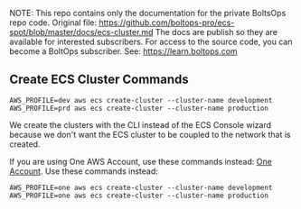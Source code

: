 <!-- note marker start -->
NOTE: This repo contains only the documentation for the private BoltsOps repo code.
Original file: https://github.com/boltops-pro/ecs-spot/blob/master/docs/ecs-cluster.md
The docs are publish so they are available for interested subscribers.
For access to the source code, you can become a BoltOps subscriber.
See: https://learn.boltops.com

<!-- note marker end -->

## Create ECS Cluster Commands

    AWS_PROFILE=dev aws ecs create-cluster --cluster-name development
    AWS_PROFILE=prd aws ecs create-cluster --cluster-name production

We create the clusters with the CLI instead of the ECS Console wizard because we don't want the ECS cluster to be coupled to the network that is created.

If you are using One AWS Account, use these commands instead: [One Account](docs/one-account.md).  Use these commands instead:

    AWS_PROFILE=one aws ecs create-cluster --cluster-name development
    AWS_PROFILE=one aws ecs create-cluster --cluster-name production
